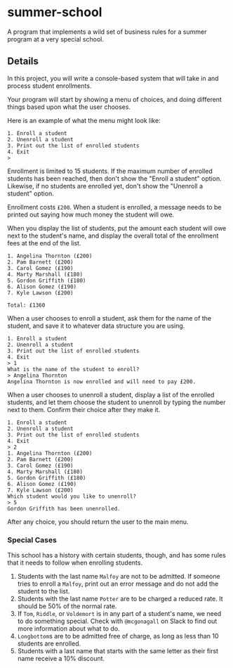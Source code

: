 # summer-school
A program that implements a wild set of business rules for a summer program at a very special school.


## Details

In this project, you will write a console-based system that will take in and process student enrollments.

Your program will start by showing a menu of choices, and doing different things based upon what the user chooses.

Here is an example of what the menu might look like:

```
1. Enroll a student
2. Unenroll a student
3. Print out the list of enrolled students
4. Exit
>
```

Enrollment is limited to 15 students. If the maximum number of enrolled students has been reached, then don't show the "Enroll a student" option. Likewise, if no students are enrolled yet, don't show the "Unenroll a student" option.

Enrollment costs `£200`. When a student is enrolled, a message needs to be printed out saying how much money the student will owe.

When you display the list of students, put the amount each student will owe next to the student's name, and display the overall total of the enrollment fees at the end of the list.

```
1. Angelina	Thornton (£200)
2. Pam Barnett (£200)
3. Carol Gomez (£190)
4. Marty Marshall (£180)
5. Gordon Griffith (£180)
6. Alison Gomez (£190)
7. Kyle Lawson (£200)

Total: £1360
```

When a user chooses to enroll a student, ask them for the name of the student, and save it to whatever data structure you are using.

```
1. Enroll a student
2. Unenroll a student
3. Print out the list of enrolled students
4. Exit
> 1
What is the name of the student to enroll?
> Angelina Thornton
Angelina Thornton is now enrolled and will need to pay £200.
```

When a user chooses to unenroll a student, display a list of the enrolled students, and let them choose the student to unenroll by typing the number next to them. Confirm their choice after they make it.

```
1. Enroll a student
2. Unenroll a student
3. Print out the list of enrolled students
4. Exit
> 2
1. Angelina	Thornton (£200)
2. Pam Barnett (£200)
3. Carol Gomez (£190)
4. Marty Marshall (£180)
5. Gordon Griffith (£180)
6. Alison Gomez (£190)
7. Kyle Lawson (£200)
Which student would you like to unenroll?
> 5
Gordon Griffith has been unenrolled.
```

After any choice, you should return the user to the main menu.

### Special Cases

This school has a history with certain students, though, and has some rules that it needs to follow when enrolling students.

1. Students with the last name `Malfoy` are not to be admitted. If someone tries to enroll a `Malfoy`, print out an error message and do not add the student to the list.
1. Students with the last name `Potter` are to be charged a reduced rate. It should be 50% of the normal rate.
1. If `Tom`, `Riddle`, or `Voldemort` is in any part of a student's name, we need to do something special. Check with `@mcgonagall` on Slack to find out more information about what to do.
1. `Longbottom`s are to be admitted free of charge, as long as less than 10 students are enrolled.
1. Students with a last name that starts with the same letter as their first name receive a 10% discount.
